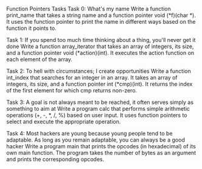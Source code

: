 Function Pointers Tasks
Task 0: What's my name
Write a function print_name that takes a string name and a function pointer void (*f)(char *). It uses the function pointer to print the name in different ways based on the function it points to.

Task 1: If you spend too much time thinking about a thing, you'll never get it done
Write a function array_iterator that takes an array of integers, its size, and a function pointer void (*action)(int). It executes the action function on each element of the array.

Task 2: To hell with circumstances; I create opportunities
Write a function int_index that searches for an integer in an array. It takes an array of integers, its size, and a function pointer int (*cmp)(int). It returns the index of the first element for which cmp returns non-zero.

Task 3: A goal is not always meant to be reached, it often serves simply as something to aim at
Write a program calc that performs simple arithmetic operations (+, -, *, /, %) based on user input. It uses function pointers to select and execute the appropriate operation.

Task 4: Most hackers are young because young people tend to be adaptable. As long as you remain adaptable, you can always be a good hacker
Write a program main that prints the opcodes (in hexadecimal) of its own main function. The program takes the number of bytes as an argument and prints the corresponding opcodes.


